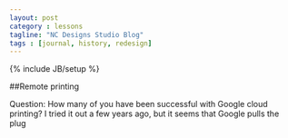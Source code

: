 ```yaml
---
layout: post
category : lessons
tagline: "NC Designs Studio Blog"
tags : [journal, history, redesign]
---
```

{% include JB/setup %}

##Remote printing

Question: How many of you have been successful with Google cloud printing? I tried it out a few years ago, but it seems that Google pulls the plug 